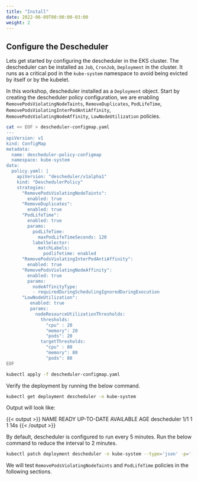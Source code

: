 ```yaml
---
title: "Install"
date: 2022-06-09T00:00:00-03:00
weight: 2
---
```


## Configure the Descheduler

Lets get started by configuring the descheduler in the EKS cluster. The descheduler can be installed as `Job`, `CronJob`, `Deployment` in the cluster. It runs as a critical pod in the `kube-system` namespace to avoid being evicted by itself or by the kubelet.

In this workshop, descheduler installed as a `Deployment` object. Start by creating the descheduler policy configuration, we are enabling `RemovePodsViolatingNodeTaints`, `RemoveDuplicates`, `PodLifeTime`, `RemovePodsViolatingInterPodAntiAffinity`, `RemovePodsViolatingNodeAffinity`, `LowNodeUtilization` policies.

```bash
cat << EOF > descheduler-configmap.yaml
---
apiVersion: v1
kind: ConfigMap
metadata:
  name: descheduler-policy-configmap
  namespace: kube-system
data:
  policy.yaml: |
    apiVersion: "descheduler/v1alpha1"
    kind: "DeschedulerPolicy"
    strategies:
      "RemovePodsViolatingNodeTaints":
        enabled: true
      "RemoveDuplicates":
        enabled: true
      "PodLifeTime":
        enabled: true
        params:
          podLifeTime:
            maxPodLifeTimeSeconds: 120
          labelSelector:
            matchLabels:
              podlifetime: enabled
      "RemovePodsViolatingInterPodAntiAffinity":
        enabled: true
      "RemovePodsViolatingNodeAffinity":
        enabled: true
        params:
          nodeAffinityType:
          - requiredDuringSchedulingIgnoredDuringExecution
      "LowNodeUtilization":
         enabled: true
         params:
           nodeResourceUtilizationThresholds:
             thresholds:
               "cpu" : 20
               "memory": 20
               "pods": 20
             targetThresholds:
               "cpu" : 80
               "memory": 80
               "pods": 80
EOF
```

```bash
kubectl apply -f descheduler-configmap.yaml
```

Verify the deployment by running the below command.

```bash
kubectl get deployment descheduler -n kube-system
```

Output will look like:

{{< output >}}
NAME          READY   UP-TO-DATE   AVAILABLE   AGE
descheduler   1/1     1            1           14s
{{< /output >}}

By default, descheduler is configured to run every 5 minutes. Run the below command to reduce the interval to 2 minutes.

```bash
kubectl patch deployment descheduler -n kube-system --type='json' -p='[{"op": "replace", "path": "/spec/template/spec/containers/0/args", "value": ["--policy-config-file",  "/policy-dir/policy.yaml", "--descheduling-interval", "2m", "--v", "3" ]}]'
```

We will test `RemovePodsViolatingNodeTaints` and `PodLifeTime` policies in the following sections.
